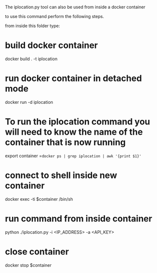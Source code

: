 The iplocation.py tool can also be used from inside a docker container

to use this command perform the following steps.

from inside this folder type:

# build docker container
docker build . -t iplocation
# run docker container in detached mode
docker run -d iplocation
# To run the iplocation command you will need to know the name of the container that is now running
export container =`docker ps | grep iplocation | awk '{print $1}'`
# connect to shell inside new container
docker exec -ti $container /bin/sh
# run command from inside container
python ./iplocation.py -i <IP_ADDRESS> -a <API_KEY>
# close container
docker stop $container